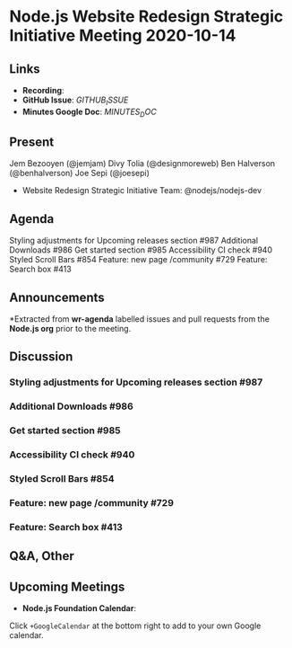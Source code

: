 # Node.js  Website Redesign Strategic Initiative Meeting 2020-10-14

## Links

* **Recording**:
* **GitHub Issue**: $GITHUB_ISSUE$
* **Minutes Google Doc**: $MINUTES_DOC$

## Present

Jem Bezooyen (@jemjam)
Divy Tolia (@designmoreweb)
Ben Halverson (@benhalverson)
Joe Sepi (@joesepi)

* Website Redesign Strategic Initiative Team: @nodejs/nodejs-dev

## Agenda

Styling adjustments for Upcoming releases section #987
Additional Downloads #986
Get started section #985
Accessibility CI check #940
Styled Scroll Bars #854
Feature: new page /community #729
Feature: Search box #413

## Announcements

*Extracted from **wr-agenda** labelled issues and pull requests from the **Node.js org** prior to the meeting.

## Discussion

### Styling adjustments for Upcoming releases section #987
### Additional Downloads #986
### Get started section #985
### Accessibility CI check #940
### Styled Scroll Bars #854
### Feature: new page /community #729
### Feature: Search box #413

## Q&A, Other

## Upcoming Meetings

* **Node.js Foundation Calendar**: [](https://nodejs.org/calendar)

Click `+GoogleCalendar` at the bottom right to add to your own Google calendar.
